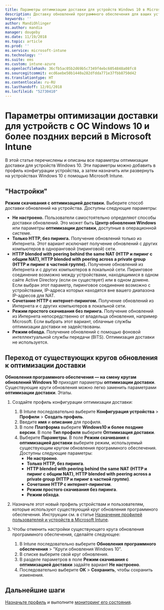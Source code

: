 ```yaml
---
title: Параметры оптимизации доставки для устройств Windows 10 в Microsoft Intune — Azure | Документация Майкрософт
description: Доставку обновлений программного обеспечения для ваших устройств можно настроить с помощью облачных служб оптимизации доставки, доступных для устройств Windows 10 и более поздних версий. Узнайте, как в Intune создать профиль конфигурации устройства, чтобы устанавливать обновления из Интернета, и как заменить существующие круги обновления профилем оптимизации доставки.
keywords: ''
author: MandiOhlinger
ms.author: mandia
manager: dougeby
ms.date: 11/19/2018
ms.topic: article
ms.prod: ''
ms.service: microsoft-intune
ms.technology: ''
ms.suite: ems
ms.custom: intune-azure
ms.openlocfilehash: 36cfb5ac05b2d69b5c7349f4ebc6054848a08fc8
ms.sourcegitcommit: ecd6aebe50b1440a282dfdda771e37fbb8750d42
ms.translationtype: HT
ms.contentlocale: ru-RU
ms.lasthandoff: 12/01/2018
ms.locfileid: "52730410"
---
```

# <a name="windows-10-and-newer-delivery-optimization-settings-in-microsoft-intune"></a>Параметры оптимизации доставки для устройств с ОС Windows 10 и более поздних версий в Microsoft Intune

В этой статье перечислены и описаны все параметры оптимизации доставки для устройств Windows 10. Эти параметры можно добавить в профиль конфигурации устройства, а затем назначить или развернуть на устройствах Windows 10 с помощью Microsoft Intune.

## <a name="settings"></a>"Настройки"

**Режим скачивания с оптимизацией доставки.** Выберите способ доставки обновлений на устройства. Доступны следующие параметры:

- **Не настроено.** Пользователи самостоятельно определяют способы доставки обновлений. Это может быть **Центр обновления Windows** или параметры **оптимизации доставки**, доступные в операционной системе.
- **Только HTTP, без пиринга.** Получение обновлений только из Интернета. Этот вариант исключает получение обновлений с других компьютеров в одноранговой (пиринговой) сети.
- **HTTP blended with peering behind the same NAT (HTTP и пиринг с общим NAT), HTTP blended with peering across a private group (HTTP и пиринг в частной группе).** Получение обновлений из Интернета и с других компьютеров в локальной сети. Пиринговое соединение возможно между устройствами, находящимися в одном сайте Active Directory (если он существует) или в одном домене. Если выбран этот параметр, пиринговое соединение возможно с устройствами, IP-адреса которых находятся вне вашего диапазона IP-адресов для NAT.
- **Сочетание HTTP с интернет-пирингом.** Получение обновлений из Интернета и с других компьютеров в локальной сети.
- **Режим простого скачивания без пиринга.** Получение обновлений из Интернета непосредственно от владельца обновления, например Microsoft. Если выбрать этот вариант, облачные службы оптимизации доставки не задействованы.
- **Режим обхода.** Получение обновлений с помощью фоновой интеллектуальной службы передачи (BITS). Оптимизация доставки не используется.

## <a name="move-from-existing-update-rings-to-delivery-optimization"></a>Переход от существующих кругов обновления к оптимизации доставки

**Обновления программного обеспечения — на смену кругам обновлений Windows 10** приходят параметры **оптимизации доставки**. Существующие круги обновления можно легко заменить параметрами **оптимизации доставки**. Этапы.

1. Создайте профиль конфигурации оптимизации доставки:

    1. В Intune последовательно выберите **Конфигурация устройства** > **Профили** > **Создать профиль**.
    2. Введите **имя** и **описание** для профиля.
    3. В поле **Платформа** выберите **Windows10 и более поздние версии**. В поле **Тип профиля** выберите **Оптимизация доставки**.
    4. Выберите **Параметры**. В поле **Режим скачивания с оптимизацией доставки** выберите режим, используемый существующим кругом обновления программного обеспечения. Доступны следующие параметры:
        - **Не настроено**.
        - **Только HTTP, без пиринга**.
        - **HTTP blended with peering behind the same NAT (HTTP и пиринг с общим NAT), HTTP blended with peering across a private group (HTTP и пиринг в частной группе)**.
        - **Сочетание HTTP с интернет-пирингом**.
        - **Режим простого скачивания без пиринга**.
        - **Режим обхода**.

2. Назначьте этот новый профиль устройствам и пользователям, которые используют существующий круг обновления программного обеспечения. Инструкции см. в статье [Назначение профилей пользователей и устройств в Microsoft Intune](device-profile-assign.md).

3. Чтобы отменить настройки существующего круга обновления программного обеспечения, сделайте следующее:
    1. В Intune последовательно выберите **Обновления программного обеспечения** > "Круги обновления Windows 10".
    2. В списке выберите свой круг обновления.
    3. В разделе параметров в поле **Режим скачивания с оптимизацией доставки** задайте вариант **Не настроено**.
    4. Последовательно выберите **OK** > **Сохранить**, чтобы сохранить изменения.

## <a name="next-steps"></a>Дальнейшие шаги

[Назначьте профиль](device-profile-assign.md) и выполните [мониторинг его состояния](device-profile-monitor.md).